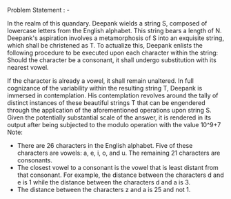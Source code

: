 Problem Statement : -

In the realm of this quandary. Deepank wields a string S,
composed of lowercase letters from the English alphabet. This
string bears a length of N. Deepank's aspiration involves a
metamorphosis of S into an exquisite string, which shall be
christened as T. To actualize this, Deepank enlists the following
procedure to be executed upon each character within the string:
Should the character be a consonant, it shall undergo substitution
with its nearest vowel.

If the character is already a vowel, it shall remain unaltered.
In full cognizance of the variability within the resulting string T,
Deepank is immersed in contemplation. His contemplation
revolves around the tally of distinct instances of these beautiful
strings T that can be engendered through the application of the
aforementioned operations upon string S.
Given the potentially substantial scale of the answer, it is rendered
in its output after being subjected to the modulo operation with
the value 10^9+7
Note:

- There are 26 characters in the English alphabet. Five of these
  characters are vowels: a, e, i, o, and u. The remaining 21 characters
  are consonants.
- The closest vowel to a consonant is the vowel that is least
  distant from that consonant. For example, the distance between
  the characters d and e is 1 while the distance between the
  characters d and a is 3.
- The distance between the characters z and a is 25 and not 1.
